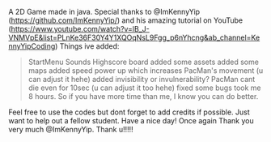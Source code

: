 A 2D Game made in java. Special thanks to @ImKennyYip (https://github.com/ImKennyYip/) and his amazing tutorial on YouTube (https://www.youtube.com/watch?v=lB_J-VNMVpE&list=PLnKe36F30Y4Y1XQOqNsL9Fgg_p6nYhcng&ab_channel=KennyYipCoding)
Things ive added:
>StartMenu
>Sounds
>Highscore board
>added some assets
>added some maps
>added speed power up which increases PacMan's movement (u can adjust it hehe)
>added invisibility or invulnerability? PacMan cant die even for 10sec (u can adjust it too hehe)
>fixed some bugs
>took me 8 hours. So if you have more time than me, I know you can do better.

Feel free to use the codes but dont forget to add credits if possible. Just want to help out a fellow student. Have a nice day!
Once again Thank you very much @ImKennyYip. Thank u!!!!!
